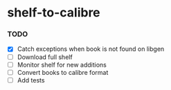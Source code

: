 # shelf-to-calibre

### TODO
- [X] Catch exceptions when book is not found on libgen
- [ ] Download full shelf
- [ ] Monitor shelf for new additions
- [ ] Convert books to calibre format
- [ ] Add tests